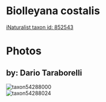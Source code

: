 
Biolleyana costalis
===================
  
[iNaturalist taxon id: 852543](https://www.inaturalist.org/taxa/852543)
# Photos

## by: Dario Taraborelli
  
![taxon54288000](https://inaturalist-open-data.s3.amazonaws.com/photos/58631317/medium.jpg)  
![taxon54288024](https://inaturalist-open-data.s3.amazonaws.com/photos/58631332/medium.jpg)